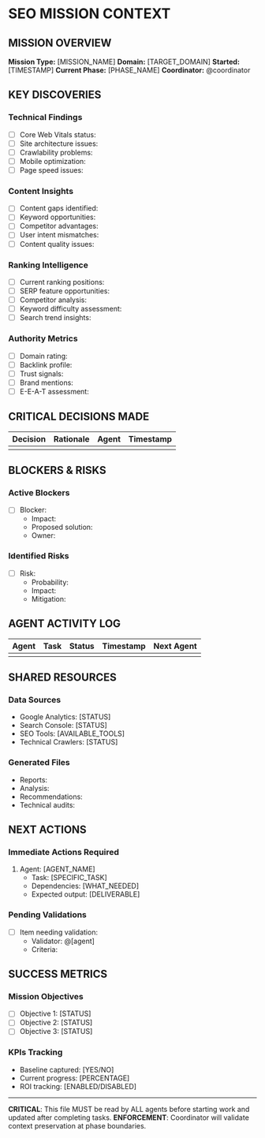 # SEO MISSION CONTEXT
<!-- THIS IS A MANDATORY CONTEXT FILE - ALL AGENTS MUST READ AND UPDATE -->

## MISSION OVERVIEW
**Mission Type:** [MISSION_NAME]
**Domain:** [TARGET_DOMAIN]
**Started:** [TIMESTAMP]
**Current Phase:** [PHASE_NAME]
**Coordinator:** @coordinator

## KEY DISCOVERIES
<!-- Each agent MUST add their findings here -->

### Technical Findings
- [ ] Core Web Vitals status: 
- [ ] Site architecture issues: 
- [ ] Crawlability problems: 
- [ ] Mobile optimization: 
- [ ] Page speed issues: 

### Content Insights
- [ ] Content gaps identified: 
- [ ] Keyword opportunities: 
- [ ] Competitor advantages: 
- [ ] User intent mismatches: 
- [ ] Content quality issues: 

### Ranking Intelligence
- [ ] Current ranking positions: 
- [ ] SERP feature opportunities: 
- [ ] Competitor analysis: 
- [ ] Keyword difficulty assessment: 
- [ ] Search trend insights: 

### Authority Metrics
- [ ] Domain rating: 
- [ ] Backlink profile: 
- [ ] Trust signals: 
- [ ] Brand mentions: 
- [ ] E-E-A-T assessment: 

## CRITICAL DECISIONS MADE
<!-- Document WHY decisions were made -->

| Decision | Rationale | Agent | Timestamp |
|----------|-----------|--------|-----------|
| | | | |

## BLOCKERS & RISKS
<!-- Immediate attention required -->

### Active Blockers
- [ ] Blocker: 
  - Impact: 
  - Proposed solution: 
  - Owner: 

### Identified Risks
- [ ] Risk: 
  - Probability: 
  - Impact: 
  - Mitigation: 

## AGENT ACTIVITY LOG
<!-- Automatic updates from each agent -->

| Agent | Task | Status | Timestamp | Next Agent |
|--------|------|--------|-----------|------------|
| | | | | |

## SHARED RESOURCES
<!-- Files, tools, and data sources being used -->

### Data Sources
- Google Analytics: [STATUS]
- Search Console: [STATUS]
- SEO Tools: [AVAILABLE_TOOLS]
- Technical Crawlers: [STATUS]

### Generated Files
- Reports: 
- Analysis: 
- Recommendations: 
- Technical audits: 

## NEXT ACTIONS
<!-- Clear handoff instructions -->

### Immediate Actions Required
1. Agent: [AGENT_NAME]
   - Task: [SPECIFIC_TASK]
   - Dependencies: [WHAT_NEEDED]
   - Expected output: [DELIVERABLE]

### Pending Validations
- [ ] Item needing validation: 
  - Validator: @[agent]
  - Criteria: 

## SUCCESS METRICS
<!-- Track progress against goals -->

### Mission Objectives
- [ ] Objective 1: [STATUS]
- [ ] Objective 2: [STATUS]
- [ ] Objective 3: [STATUS]

### KPIs Tracking
- Baseline captured: [YES/NO]
- Current progress: [PERCENTAGE]
- ROI tracking: [ENABLED/DISABLED]

---
**CRITICAL**: This file MUST be read by ALL agents before starting work and updated after completing tasks.
**ENFORCEMENT**: Coordinator will validate context preservation at phase boundaries.